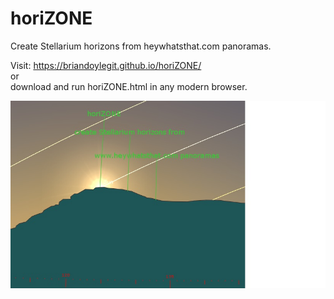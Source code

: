 # horiZONE  

Create Stellarium horizons from heywhatsthat.com panoramas.  
  
Visit: https://briandoylegit.github.io/horiZONE/  
or    
download and run horiZONE.html in any modern browser.  
  
![alt text](https://github.com/briandoylegit/horiZONE/blob/master/horiZONE.jpg)
